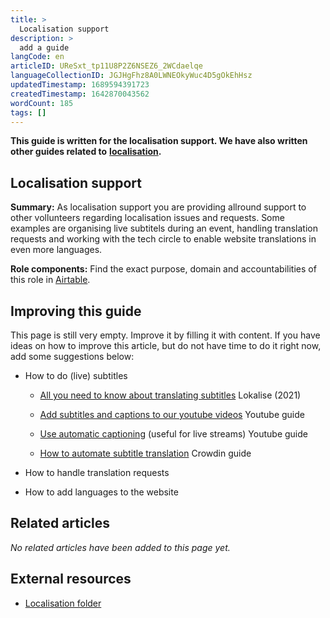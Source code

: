 ```yaml
---
title: >
  Localisation support
description: >
  add a guide
langCode: en
articleID: UReSxt_tp11U8P2Z6NSEZ6_2WCdaelqe
languageCollectionID: JGJHgFhz8A0LWNEOkyWuc4D5gOkEhHsz
updatedTimestamp: 1689594391723
createdTimestamp: 1642870043562
wordCount: 185
tags: []
---
```


**This guide is written for the localisation support. We have also written other guides related to** [**localisation**](/support/localisation)**.**

## Localisation support

**Summary:** As localisation support you are providing allround support to other vollunteers regarding localisation issues and requests. Some examples are organising live subtitels during an event, handling translation requests and working with the tech circle to enable website translations in even more languages.

**Role components:** Find the exact purpose, domain and accountabilities of this role in [Airtable](https://airtable.com/shr6GqOJ7587fNbEn/tbloV4g8loVisebVz).

## **Improving this guide**

This page is still very empty. Improve it by filling it with content. If you have ideas on how to improve this article, but do not have time to do it right now, add some suggestions below:

-   How to do (live) subtitles
    
    -   [All you need to know about translating subtitles](https://lokalise.com/blog/translating-subtitles/) Lokalise (2021)
        
    -   [Add subtitles and captions to our youtube videos](https://support.google.com/youtube/answer/2734796?hl=en) Youtube guide
        
    -   [Use automatic captioning](https://support.google.com/youtube/answer/6373554?hl=en#zippy=) (useful for live streams) Youtube guide
        
    -   [How to automate subtitle translation](https://crowdin.com/blog/2023/01/17/subtitle-translation?utm_source=activisthandbook.org) Crowdin guide
        
-   How to handle translation requests
    
-   How to add languages to the website
    

## **Related articles**

_No related articles have been added to this page yet._

## **External resources**

-   [Localisation folder](https://drive.google.com/drive/folders/1VYanhnyFSG9KxrgQrv2UuHuUKx2NIyoK?usp=sharing)